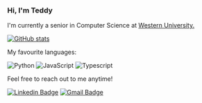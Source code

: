### Hi, I'm Teddy

I'm currently a senior in Computer Science at [Western University.](https://www.uwo.ca/)

[![GitHub stats](https://github-readme-stats.vercel.app/api?username=chel-mico&count_private=true&include_all_commits=true&cache_seconds=1800&show_icons=true&theme=tokyonight)](https://github.com/anuraghazra/github-readme-stats)

My favourite languages:

![Python](https://img.shields.io/badge/-Python-black?style=flat-square&logo=Python)
![JavaScript](https://img.shields.io/badge/-JavaScript-00599C?style=flat-square&logo=JavaScript)
![Typescript](https://img.shields.io/badge/-Typescript-black?style=flat-square&logo=TypeScript)
<!--
![Go](https://img.shields.io/badge/-Golang-0FF37A?style=flat-square&logo=go)
![Javascript](https://img.shields.io/badge/-Javascript-0FF37A?style=flat-square&logo=javascript)
-->

Feel free to reach out to me anytime!

[![Linkedin Badge](https://img.shields.io/badge/-Endreas%20Yohannes-0072b1?style=flat&logo=Linkedin&logoColor=white)](https://www.linkedin.com/in/endreas-yohannes-077121208/)
[![Gmail Badge](https://img.shields.io/badge/-endreasy@gmail.com-c14438?style=flat&logo=Gmail&logoColor=white)](mailto:endreasy@gmail.com)

<!--
**chel-mico/chel-mico** is a ✨ _special_ ✨ repository because its `README.md` (this file) appears on your GitHub profile.

Here are some ideas to get you started:

- 🔭 I’m currently working on ...
- 🌱 I’m currently learning ...
- 👯 I’m looking to collaborate on ...
- 🤔 I’m looking for help with ...
- 💬 Ask me about ...
- 📫 How to reach me: ...
- 😄 Pronouns: ...
- ⚡ Fun fact: ...
-->
